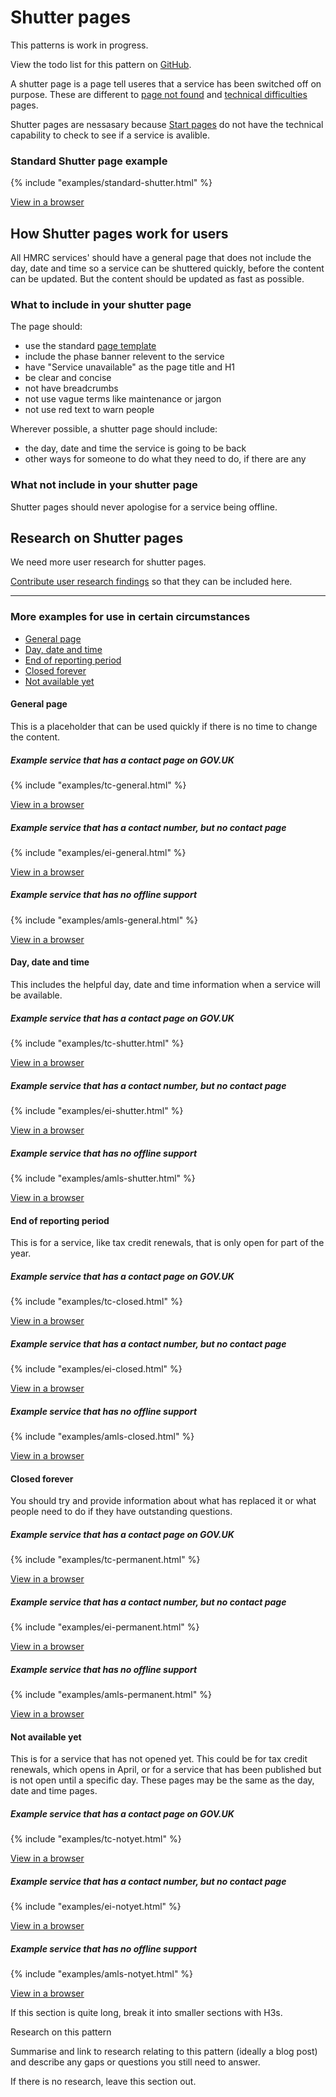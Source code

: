 # Shutter pages

<div class="alert alert--info">

This patterns is work in progress.

View the todo list for this pattern on [GitHub](https://github.com/hmrc/design-language-documentation/issues/103).

</div>

A shutter page is a page tell useres that a service has been switched off on purpose. These are different to [page not found](/pages/404-pages/index) and [technical difficulties](/pages/500-pages/index) pages.

Shutter pages are nessasary because [Start pages](https://www.gov.uk/service-manual/design/start-pages) do not have the technical capability to check to see if a service is avalible.

### Standard Shutter page example

<div class="scale-wrapper">

<div class="scale">{% include "examples/standard-shutter.html" %}</div>

</div>

[View in a browser](examples/standard-shutter.html)

## How Shutter pages work for users

All HMRC services' should have a general page that does not include the day, date and time so a service can be shuttered quickly, before the content can be updated. But the content should be updated as fast as possible.

### What to include in your shutter page

The page should:

*   use the standard [page template](/pages/page-template/index)
*   include the phase banner relevent to the service
*   have "Service unavailable" as the page title and H1
*   be clear and concise
*   not have breadcrumbs
*   not use vague terms like maintenance or jargon
*   not use red text to warn people

Wherever possible, a shutter page should include:

*   the day, date and time the service is going to be back
*   other ways for someone to do what they need to do, if there are any

### What not include in your shutter page

Shutter pages should never apologise for a service being offline.

## Research on Shutter pages

We need more user research for shutter pages. 

[Contribute user research findings](https://github.com/hmrc/design-patterns/issues/103) so that they can be included here.

***

### More examples for use in certain circumstances

*   [General page](#general-page)
*   [Day, date and time](#day-date-and-time)
*   [End of reporting period](#end-of-reporting-period)
*   [Closed forever](#closed-forever)
*   [Not available yet](#not-available-yet)

#### General page

This is a placeholder that can be used quickly if there is no time to change the content.

##### Example service that has a contact page on GOV.UK

<div class="scale-wrapper">

<div class="scale">{% include "examples/tc-general.html" %}</div>

</div>

[View in a browser](examples/tc-general.html)

##### Example service that has a contact number, but no contact page

<div class="scale-wrapper">

<div class="scale">{% include "examples/ei-general.html" %}</div>

</div>

[View in a browser](examples/ei-general.html)

##### Example service that has no offline support

<div class="scale-wrapper">

<div class="scale">{% include "examples/amls-general.html" %}</div>

</div>

[View in a browser](examples/amls-general.html)

#### Day, date and time

This includes the helpful day, date and time information when a service will be available.

##### Example service that has a contact page on GOV.UK

<div class="scale-wrapper">

<div class="scale">{% include "examples/tc-shutter.html" %}</div>

</div>

[View in a browser](examples/tc-shutter.html)

##### Example service that has a contact number, but no contact page

<div class="scale-wrapper">

<div class="scale">{% include "examples/ei-shutter.html" %}</div>

</div>

[View in a browser](examples/ei-shutter.html)

##### Example service that has no offline support

<div class="scale-wrapper">

<div class="scale">{% include "examples/amls-shutter.html" %}</div>

</div>

[View in a browser](examples/amls-shutter.html)

#### End of reporting period

This is for a service, like tax credit renewals, that is only open for part of the year.

##### Example service that has a contact page on GOV.UK

<div class="scale-wrapper">

<div class="scale">{% include "examples/tc-closed.html" %}</div>

</div>

[View in a browser](examples/tc-closed.html)

##### Example service that has a contact number, but no contact page

<div class="scale-wrapper">

<div class="scale">{% include "examples/ei-closed.html" %}</div>

</div>

[View in a browser](examples/ei-closed.html)

##### Example service that has no offline support

<div class="scale-wrapper">

<div class="scale">{% include "examples/amls-closed.html" %}</div>

</div>

[View in a browser](examples/amls-closed.html)

#### Closed forever

You should try and provide information about what has replaced it or what people need to do if they have outstanding questions.

##### Example service that has a contact page on GOV.UK

<div class="scale-wrapper">

<div class="scale">{% include "examples/tc-permanent.html" %}</div>

</div>

[View in a browser](examples/tc-permanent.html)

##### Example service that has a contact number, but no contact page

<div class="scale-wrapper">

<div class="scale">{% include "examples/ei-permanent.html" %}</div>

</div>

[View in a browser](examples/ei-permanent.html)

##### Example service that has no offline support

<div class="scale-wrapper">

<div class="scale">{% include "examples/amls-permanent.html" %}</div>

</div>

[View in a browser](examples/amls-permanent.html)

#### Not available yet

This is for a service that has not opened yet. This could be for tax credit renewals, which opens in April, or for a service that has been published but is not open until a specific day. These pages may be the same as the day, date and time pages.

##### Example service that has a contact page on GOV.UK

<div class="scale-wrapper">

<div class="scale">{% include "examples/tc-notyet.html" %}</div>

</div>

[View in a browser](examples/tc-notyet.html)

##### Example service that has a contact number, but no contact page

<div class="scale-wrapper">

<div class="scale">{% include "examples/ei-notyet.html" %}</div>

</div>

[View in a browser](examples/ei-notyet.html)

##### Example service that has no offline support

<div class="scale-wrapper">

<div class="scale">{% include "examples/amls-notyet.html" %}</div>

</div>

[View in a browser](examples/amls-notyet.html)

If this section is quite long, break it into smaller sections with H3s.

Research on this pattern

Summarise and link to research relating to this pattern (ideally a blog post) and describe any gaps or questions you still need to answer.

If there is no research, leave this section out.
